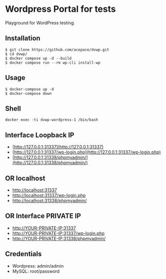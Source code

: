 # Wordpress Portal for tests

Playground for WordPress testing.

## Installation

```
$ git clone https://github.com/acepace/dvwp.git
$ cd dvwp/
$ docker compose up -d --build
$ docker compose run --rm wp-cli install-wp
```

## Usage
```
$ docker-compose up -d
$ docker-compose down
```

## Shell
`docker exec -ti dvwp-wordpress-1 /bin/bash`

## Interface Loopback IP
* [http://127.0.0.1:31337](http://127.0.0.1:31337)
* [http://127.0.0.1:31337/wp-login.php](http://127.0.0.1:31337/wp-login.php)
* [http://127.0.0.1:31338/phpmyadmin/](http://127.0.0.1:31338/phpmyadmin/)
## OR localhost
* [http://localhost:31337](http://localhost:31337)
* [http://localhost:31337/wp-login.php](http://localhost:31337/wp-login.php)
* [http://localhost:31338/phpmyadmin/](http://localhost:31338/phpmyadmin/)

## OR Interface PRIVATE IP
* [http://YOUR-PRIVATE-IP:31337](http://YOUR-PRIVATE-IP:31337)
* [http://YOUR-PRIVATE-IP:31337/wp-login.php](http://YOUR-PRIVATE-IP:31337/wp-login.php)
* [http://YOUR-PRIVATE-IP:31338/phpmyadmin/](http://YOUR-PRIVATE-IP:31338/phpmyadmin/)

## Credentials
* Wordpress: admin/admin
* MySQL: root/password


